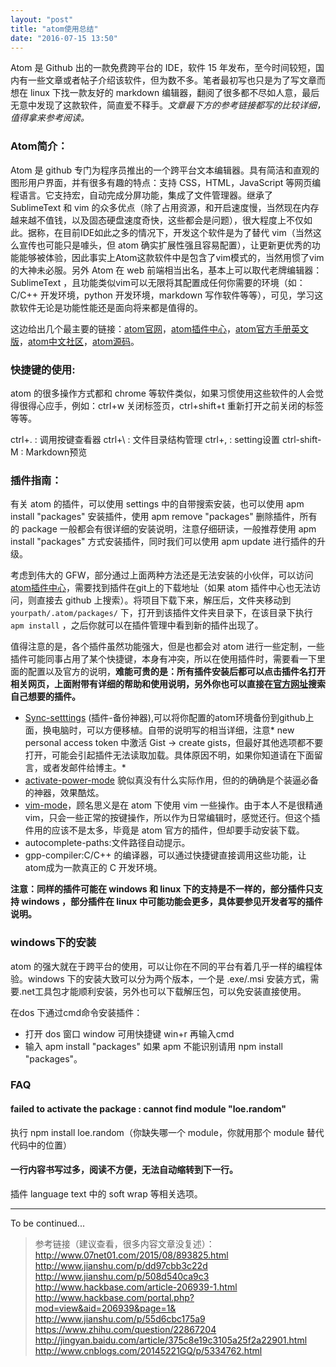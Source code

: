 ```yaml
---
layout: "post"
title: "atom使用总结"
date: "2016-07-15 13:50"
---
```


Atom 是 Github 出的一款免费跨平台的 IDE，软件 15 年发布，至今时间较短，国内有一些文章或者帖子介绍该软件，但为数不多。笔者最初写也只是为了写文章而想在 linux 下找一款友好的 markdown 编辑器，翻阅了很多都不尽如人意，最后无意中发现了这款软件，简直爱不释手。*文章最下方的参考链接都写的比较详细，值得拿来参考阅读。*

### Atom简介：

Atom 是 github 专门为程序员推出的一个跨平台文本编辑器。具有简洁和直观的图形用户界面，并有很多有趣的特点：支持 CSS，HTML，JavaScript 等网页编程语言。它支持宏，自动完成分屏功能，集成了文件管理器。继承了 SublimeText 和 vim 的众多优点（除了占用资源，和开启速度慢，当然现在内存越来越不值钱，以及固态硬盘速度奇快，这些都会是问题），很大程度上不仅如此。据称，在目前IDE如此之多的情况下，开发这个软件是为了替代 vim（当然这么宣传也可能只是噱头，但 atom 确实扩展性强且容易配置），让更新更优秀的功能能够被体验，因此事实上Atom这款软件中是包含了vim模式的，当然用惯了vim的大神未必服。另外 Atom 在 web 前端相当出名，基本上可以取代老牌编辑器： SublimeText ，且功能类似vim可以无限将其配置成任何你需要的环境（如：C/C++ 开发环境，python 开发环境，markdown 写作软件等等），可见，学习这款软件无论是功能性能还是面向将来都是值得的。

这边给出几个最主要的链接：[atom官网](https://atom.io/)，[atom插件中心](https://atom.io/packages)，[atom官方手册英文版](http://flight-manual.atom.io/)，[atom中文社区](https://atom-china.org/)，[atom源码](https://github.com/atom/atom)。

### 快捷键的使用:

atom 的很多操作方式都和 chrome 等软件类似，如果习惯使用这些软件的人会觉得很得心应手，例如：ctrl+w 关闭标签页，ctrl+shift+t 重新打开之前关闭的标签等等。

ctrl+.  :  调用按键查看器
ctrl+\  :  文件目录结构管理
ctrl+,  :  setting设置
ctrl-shift-M : Markdown预览

<!-- more -->


### 插件指南：

有关 atom 的插件，可以使用 settings 中的自带搜索安装，也可以使用 apm install "packages" 安装插件，使用 apm remove "packages" 删除插件，所有的 package 一般都会有很详细的安装说明，注意仔细研读，一般推荐使用 apm install "packages" 方式安装插件，同时我们可以使用 apm update 进行插件的升级。

考虑到伟大的 GFW，部分通过上面两种方法还是无法安装的小伙伴，可以访问[atom插件中心](https://atom.io/packages)，需要找到插件在git上的下载地址（如果 atom 插件中心也无法访问，则直接去 github 上搜索）。将项目下载下来，解压后，文件夹移动到 `yourpath/.atom/packages/` 下，打开到该插件文件夹目录下，在该目录下执行 `apm install` ，之后你就可以在插件管理中看到新的插件出现了。

值得注意的是，各个插件虽然功能强大，但是也都会对 atom 进行一些定制，一些插件可能同事占用了某个快捷键，本身有冲突，所以在使用插件时，需要看一下里面的配置以及官方的说明，**难能可贵的是：所有插件安装后都可以点击插件名打开相关网页，上面附带有详细的帮助和使用说明，另外你也可以直接在[官方网址](https://atom.io/packages)搜索自己想要的插件。**

- [Sync-setttings](https://atom.io/packages/sync-settings) (插件-备份神器),可以将你配置的atom环境备份到github上面，换电脑时，可以方便移植。自带的说明写的相当详细，注意* new personal access token 中激活 Gist -> create gists，但最好其他选项都不要打开，可能会引起插件无法读取加载。具体原因不明，如果你知道请在下面留言，或者发邮件给博主。*
- [activate-power-mode](https://atom.io/packages/activate-power-mode) 貌似真没有什么实际作用，但的的确确是个装逼必备的神器，效果酷炫。
- [vim-mode](https://atom.io/packages/vim-mode)，顾名思义是在 atom 下使用 vim 一些操作。由于本人不是很精通 vim，只会一些正常的按键操作，所以作为日常编辑时，感觉还行。但这个插件用的应该不是太多，毕竟是 atom 官方的插件，但却要手动安装下载。
- autocomplete-paths:文件路径自动提示。
- gpp-compiler:C/C++ 的编译器，可以通过快捷键直接调用这些功能，让atom成为一款真正的 C 开发环境。

**注意：同样的插件可能在 windows 和 linux 下的支持是不一样的，部分插件只支持 windows ，部分插件在 linux 中可能功能会更多，具体要参见开发者写的插件说明。**

### windows下的安装

atom 的强大就在于跨平台的使用，可以让你在不同的平台有着几乎一样的编程体验。windows 下的安装大致可以分为两个版本，一个是 .exe/.msi 安装方式，需要.net工具包才能顺利安装，另外也可以下载解压包，可以免安装直接使用。

在dos 下通过cmd命令安装插件：
- 打开 dos 窗口 window 可用快捷键 win+r  再输入cmd
- 输入 apm install "packages" 如果 apm 不能识别请用 npm install "packages"。



### FAQ

#### failed to activate the package : cannot find module "loe.random"

执行 npm install loe.random（你缺失哪一个 module，你就用那个 module 替代代码中的位置）

#### 一行内容书写过多，阅读不方便，无法自动缩转到下一行。

插件 language text 中的 soft wrap 等相关选项。



***
To be continued...

> 参考链接（建议查看，很多内容文章没复述）：
> http://www.07net01.com/2015/08/893825.html
> http://www.jianshu.com/p/dd97cbb3c22d
> http://www.jianshu.com/p/508d540ca9c3
> http://www.hackbase.com/article-206939-1.html
> http://www.hackbase.com/portal.php?mod=view&aid=206939&page=1&
> http://www.jianshu.com/p/55d6cbc175a9
> https://www.zhihu.com/question/22867204
> http://jingyan.baidu.com/article/375c8e19c3105a25f2a22901.html
> http://www.cnblogs.com/20145221GQ/p/5334762.html

